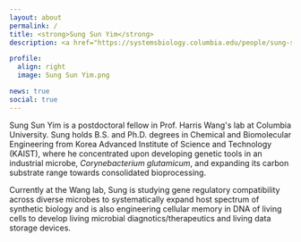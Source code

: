 ```yaml
---
layout: about
permalink: /
title: <strong>Sung Sun Yim</strong>
description: <a href="https://systemsbiology.columbia.edu/people/sung-sun-yim">Postdoctoral Fellow at Columbia University</a> | Systems & Synthetic Biology

profile:
  align: right
  image: Sung Sun Yim.png

news: true
social: true
---
```


Sung Sun Yim is a postdoctoral fellow in Prof. Harris Wang's lab at Columbia University. Sung holds B.S. and Ph.D. degrees in Chemical and Biomolecular Engineering from Korea Advanced Institute of Science and Technology (KAIST), where he concentrated upon developing genetic tools in an industrial microbe, <i>Corynebacterium glutamicum</i>, and expanding its carbon substrate range towards consolidated bioprocessing.

Currently at the Wang lab, Sung is studying gene regulatory compatibility across diverse microbes to systematically expand host spectrum of synthetic biology and is also engineering cellular memory in DNA of living cells to develop living microbial diagnotics/therapeutics and living data storage devices. 